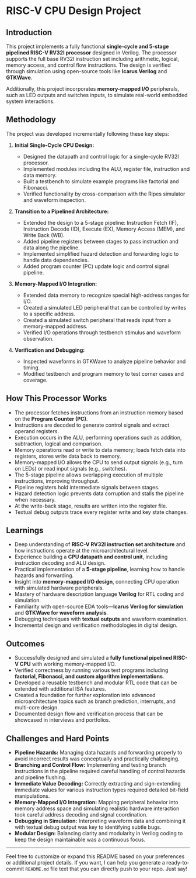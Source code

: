 # RISC-V CPU Design Project

## Introduction

This project implements a fully functional **single-cycle and 5-stage pipelined RISC-V RV32I processor** designed in Verilog. The processor supports the full base RV32I instruction set including arithmetic, logical, memory access, and control flow instructions. The design is verified through simulation using open-source tools like **Icarus Verilog** and **GTKWave**. 

Additionally, this project incorporates **memory-mapped I/O** peripherals, such as LED outputs and switches inputs, to simulate real-world embedded system interactions.

## Methodology

The project was developed incrementally following these key steps:

1. **Initial Single-Cycle CPU Design:**
   - Designed the datapath and control logic for a single-cycle RV32I processor.
   - Implemented modules including the ALU, register file, instruction and data memory.
   - Built a testbench to simulate example programs like factorial and Fibonacci.
   - Verified functionality by cross-comparison with the Ripes simulator and waveform inspection.

2. **Transition to a Pipelined Architecture:**
   - Extended the design to a 5-stage pipeline: Instruction Fetch (IF), Instruction Decode (ID), Execute (EX), Memory Access (MEM), and Write Back (WB).
   - Added pipeline registers between stages to pass instruction and data along the pipeline.
   - Implemented simplified hazard detection and forwarding logic to handle data dependencies.
   - Added program counter (PC) update logic and control signal pipeline.

3. **Memory-Mapped I/O Integration:**
   - Extended data memory to recognize special high-address ranges for I/O.
   - Created a simulated LED peripheral that can be controlled by writes to a specific address.
   - Created a simulated switch peripheral that reads input from a memory-mapped address.
   - Verified I/O operations through testbench stimulus and waveform observation.

4. **Verification and Debugging:**
   - Inspected waveforms in GTKWave to analyze pipeline behavior and timing.
   - Modified testbench and program memory to test corner cases and coverage.

## How This Processor Works

- The processor fetches instructions from an instruction memory based on the **Program Counter (PC)**.
- Instructions are decoded to generate control signals and extract operand registers.
- Execution occurs in the ALU, performing operations such as addition, subtraction, logical and comparison.
- Memory operations read or write to data memory; loads fetch data into registers, stores write data back to memory.
- Memory-mapped I/O allows the CPU to send output signals (e.g., turn on LEDs) or read input signals (e.g., switches).
- The 5-stage pipeline allows overlapping execution of multiple instructions, improving throughput.
- Pipeline registers hold intermediate signals between stages.
- Hazard detection logic prevents data corruption and stalls the pipeline when necessary.
- At the write-back stage, results are written into the register file.
- Textual debug outputs trace every register write and key state changes.

## Learnings

- Deep understanding of **RISC-V RV32I instruction set architecture** and how instructions operate at the microarchitectural level.
- Experience building a **CPU datapath and control unit**, including instruction decoding and ALU design.
- Practical implementation of a **5-stage pipeline**, learning how to handle hazards and forwarding.
- Insight into **memory-mapped I/O design**, connecting CPU operation with simulated hardware peripherals.
- Mastery of hardware description language **Verilog** for RTL coding and simulation.
- Familiarity with open-source EDA tools—**Icarus Verilog for simulation** and **GTKWave for waveform analysis**.
- Debugging techniques with **textual outputs** and waveform examination.
- Incremental design and verification methodologies in digital design.

## Outcomes

- Successfully designed and simulated a **fully functional pipelined RISC-V CPU** with working memory-mapped I/O.
- Verified correctness by running various test programs including **factorial, Fibonacci, and custom algorithm implementations**.
- Developed a reusable testbench and modular RTL code that can be extended with additional ISA features.
- Created a foundation for further exploration into advanced microarchitecture topics such as branch prediction, interrupts, and multi-core design.
- Documented design flow and verification process that can be showcased in interviews and portfolios.

## Challenges and Hard Points

- **Pipeline Hazards:** Managing data hazards and forwarding properly to avoid incorrect results was conceptually and practically challenging.
- **Branching and Control Flow:** Implementing and testing branch instructions in the pipeline required careful handling of control hazards and pipeline flushing.
- **Immediate Value Decoding:** Correctly extracting and sign-extending immediate values for various instruction types required detailed bit-field manipulations.
- **Memory-Mapped I/O Integration:** Mapping peripheral behavior into memory address space and simulating realistic hardware interaction took careful address decoding and signal coordination.
- **Debugging in Simulation:** Interpreting waveform data and combining it with textual debug output was key to identifying subtle bugs.
- **Modular Design:** Balancing clarity and modularity in Verilog coding to keep the design maintainable was a continuous focus.

---

Feel free to customize or expand this README based on your preferences or additional project details. If you want, I can help you generate a ready-to-commit `README.md` file text that you can directly push to your repo. Just say!
